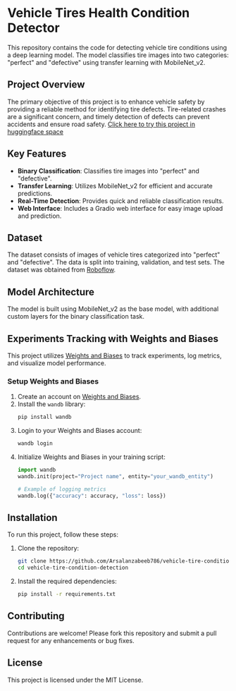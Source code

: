 # Vehicle Tires Health Condition Detector 

This repository contains the code for detecting vehicle tire conditions using a deep learning model. The model classifies tire images into two categories: "perfect" and "defective" using transfer learning with MobileNet_v2.

## Project Overview

The primary objective of this project is to enhance vehicle safety by providing a reliable method for identifying tire defects. Tire-related crashes are a significant concern, and timely detection of defects can prevent accidents and ensure road safety.
[Click here to try this project in huggingface space](https://arsalanzabeeb-vehicle-tires-health-checkup.hf.space)

## Key Features

- **Binary Classification**: Classifies tire images into "perfect" and "defective".
- **Transfer Learning**: Utilizes MobileNet_v2 for efficient and accurate predictions.
- **Real-Time Detection**: Provides quick and reliable classification results.
- **Web Interface**: Includes a Gradio web interface for easy image upload and prediction.

## Dataset

The dataset consists of images of vehicle tires categorized into "perfect" and "defective". The data is split into training, validation, and test sets. The dataset was obtained from [Roboflow](https://roboflow.com/).

## Model Architecture

The model is built using MobileNet_v2 as the base model, with additional custom layers for the binary classification task.

## Experiments Tracking with Weights and Biases

This project utilizes [Weights and Biases](https://wandb.ai/) to track experiments, log metrics, and visualize model performance.

### Setup Weights and Biases

1. Create an account on [Weights and Biases](https://wandb.ai/).
2. Install the `wandb` library:
    ```bash
    pip install wandb
    ```
3. Login to your Weights and Biases account:
    ```bash
    wandb login
    ```
4. Initialize Weights and Biases in your training script:
    ```python
    import wandb
    wandb.init(project="Project name", entity="your_wandb_entity")

    # Example of logging metrics
    wandb.log({"accuracy": accuracy, "loss": loss})
    ```

## Installation

To run this project, follow these steps:

1. Clone the repository:
    ```bash
    git clone https://github.com/Arsalanzabeeb786/vehicle-tire-condition-detection.git
    cd vehicle-tire-condition-detection
    ```
2. Install the required dependencies:
    ```bash
    pip install -r requirements.txt
    ```





## Contributing

Contributions are welcome! Please fork this repository and submit a pull request for any enhancements or bug fixes.

## License

This project is licensed under the MIT License. 
